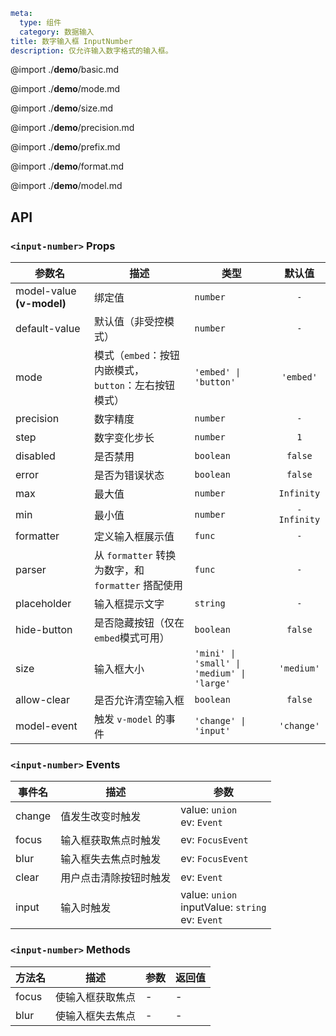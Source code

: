 ```yaml
meta:
  type: 组件
  category: 数据输入
title: 数字输入框 InputNumber
description: 仅允许输入数字格式的输入框。
```

@import ./__demo__/basic.md

@import ./__demo__/mode.md

@import ./__demo__/size.md

@import ./__demo__/precision.md

@import ./__demo__/prefix.md

@import ./__demo__/format.md

@import ./__demo__/model.md

## API


### `<input-number>` Props

|参数名|描述|类型|默认值|
|---|---|---|:---:|
|model-value **(v-model)**|绑定值|`number`|`-`|
|default-value|默认值（非受控模式）|`number`|`-`|
|mode|模式（`embed`：按钮内嵌模式，`button`：左右按钮模式）|`'embed' \| 'button'`|`'embed'`|
|precision|数字精度|`number`|`-`|
|step|数字变化步长|`number`|`1`|
|disabled|是否禁用|`boolean`|`false`|
|error|是否为错误状态|`boolean`|`false`|
|max|最大值|`number`|`Infinity`|
|min|最小值|`number`|`-Infinity`|
|formatter|定义输入框展示值|`func`|`-`|
|parser|从 `formatter` 转换为数字，和 `formatter` 搭配使用|`func`|`-`|
|placeholder|输入框提示文字|`string`|`-`|
|hide-button|是否隐藏按钮（仅在`embed`模式可用）|`boolean`|`false`|
|size|输入框大小|`'mini' \| 'small' \| 'medium' \| 'large'`|`'medium'`|
|allow-clear|是否允许清空输入框|`boolean`|`false`|
|model-event|触发 `v-model` 的事件|`'change' \| 'input'`|`'change'`|
### `<input-number>` Events

|事件名|描述|参数|
|---|---|---|
|change|值发生改变时触发|value: `union`<br>ev: `Event`|
|focus|输入框获取焦点时触发|ev: `FocusEvent`|
|blur|输入框失去焦点时触发|ev: `FocusEvent`|
|clear|用户点击清除按钮时触发|ev: `Event`|
|input|输入时触发|value: `union`<br>inputValue: `string`<br>ev: `Event`|
### `<input-number>` Methods

|方法名|描述|参数|返回值|
|---|---|---|---|
|focus|使输入框获取焦点|-|-|
|blur|使输入框失去焦点|-|-|


